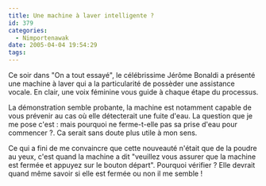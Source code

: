 ```yaml
---
title: Une machine à laver intelligente ?
id: 379
categories:
  - Nimportenawak
date: 2005-04-04 19:54:29
tags:
---
```


Ce soir dans "On a tout essayé", le célébrissime Jérôme Bonaldi a présenté une machine à laver qui a la particularité de possèder une assistance vocale. En clair, une voix féminine vous guide à chaque étape du processus.

La démonstration semble probante, la machine est notamment capable de vous prévenir au cas où elle détecterait une fuite d'eau. La question que je me pose c'est&nbsp;: mais pourquoi ne ferme-t-elle pas sa prise d'eau pour commencer ?. Ca serait sans doute plus utile à mon sens.

Ce qui a fini de me convaincre que cette nouveauté n'était que de la poudre au yeux, c'est quand la machine a dit "veuillez vous assurer que la machine est fermée et appuyez sur le bouton départ". Pourquoi vérifier&nbsp;? Elle devrait quand même savoir si elle est fermée ou non il me semble&nbsp;!